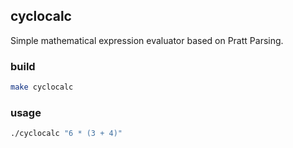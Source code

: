 ## cyclocalc

Simple mathematical expression evaluator based on Pratt Parsing.

### build

```bash
make cyclocalc
```

### usage

```bash
./cyclocalc "6 * (3 + 4)"
```

